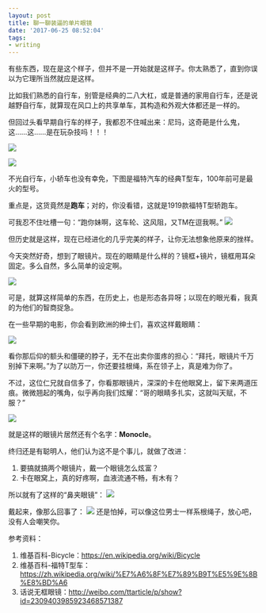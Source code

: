 ```yaml
---
layout: post
title: 聊一聊装逼的单片眼镜
date: '2017-06-25 08:52:04'
tags:
- writing
---
```


有些东西，现在是这个样子，但并不是一开始就是这样子。你太熟悉了，直到你误以为它理所当然就应是这样。

比如我们熟悉的自行车，别管是经典的二八大杠，或是普通的家用自行车，还是说越野自行车，就算现在风口上的共享单车，其构造和外观大体都还是一样的。

但回过头看早期自行车的样子，我都忍不住喊出来：尼玛，这奇葩是什么鬼，这……这……是在玩杂技吗！！！

![](http://ok4jsyu7n.bkt.clouddn.com/content/images/2017/06/Ordinary_bicycle01.jpg)

![](http://ok4jsyu7n.bkt.clouddn.com/content/images/2017/06/Michauxjun2.jpg)

不光自行车，小轿车也没有幸免，下图是福特汽车的经典T型车，100年前可是最火的型号。

重点是，这货竟然是**跑车**；对的，你没看错，这就是1919款福特T型轿跑车。

可我忍不住吐槽一句：“跑你妹啊，这车轮、这风阻，又TM在逗我啊。”
![](http://ok4jsyu7n.bkt.clouddn.com/content/images/2017/06/1919_Ford_Model_T_Highboy_Coupe2.jpg)

但历史就是这样，现在已经进化的几乎完美的样子，让你无法想象他原来的挫样。

今天突然好奇，想到了眼镜片。现在的眼睛是什么样的？镜框+镜片，镜框用耳朵固定。多么自然，多么简单的设定啊。

![](http://ok4jsyu7n.bkt.clouddn.com/content/images/2017/06/modern_glass.jpg)

可是，就算这样简单的东西，在历史上，也是形态各异呀；以现在的眼光看，我真的为他们的智商捉急。

在一些早期的电影，你会看到欧洲的绅士们，喜欢这样戴眼睛：


![](http://ok4jsyu7n.bkt.clouddn.com/content/images/2017/06/Monocle.jpg)

看你那后仰的额头和僵硬的脖子，无不在出卖你蛋疼的担心：“拜托，眼镜片千万别掉下来啊。”为了以防万一，你还要挂根绳，系在领子上，真是难为你了。

不过，这位仁兄就自信多了，你看那眼镜片，深深的卡在他眼窝上，留下来两道压痕。微微翘起的嘴角，似乎再向我们炫耀：“哥的眼睛多扎实，这就叫天赋，不服？”

![](http://ok4jsyu7n.bkt.clouddn.com/content/images/2017/06/Monocle3.jpg)

就是这样的眼镜片居然还有个名字：**Monocle**。

终归还是有聪明人，他们认为这不是个事儿，就做了改进：

1. 要搞就搞两个眼镜片，戴一个眼镜怎么炫富？
2. 卡在眼窝上，真的好疼啊，血液流通不畅，有木有？

所以就有了这样的“鼻夹眼镜”：
![](http://ok4jsyu7n.bkt.clouddn.com/content/images/2017/06/Pince-nez.jpg)

戴起来，像那么回事了：
![](http://ok4jsyu7n.bkt.clouddn.com/content/images/2017/06/Pince-nez2.jpg)
还是怕掉，可以像这位男士一样系根绳子，放心吧，没有人会嘲笑你。




参考资料：

1. 维基百科-Bicycle：https://en.wikipedia.org/wiki/Bicycle
2. 维基百科-福特T型车：
 https://zh.wikipedia.org/wiki/%E7%A6%8F%E7%89%B9T%E5%9E%8B%E8%BD%A6
3. 话说无框眼镜：http://weibo.com/ttarticle/p/show?id=2309403985923468571387
